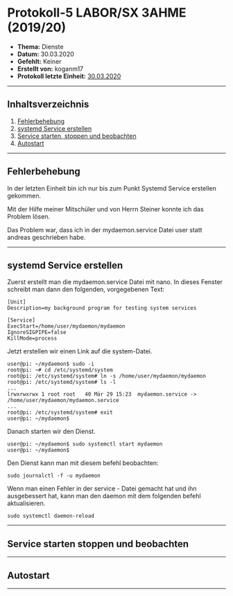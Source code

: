 # Protokoll-5 LABOR/SX 3AHME (2019/20)

* **Thema:** Dienste
* **Datum:** 30.03.2020
* **Gefehlt:** Keiner
* **Erstellt von:** koganm17
* **Protokoll letzte Einheit:** [30.03.2020](https://github.com/HTLMechatronics/m17-3ahme-la1-sx/blob/koganm17/Protokolle/Protokoll-4_koganm17_2020-03-30.md)

----------------------------------------------------------------------------------------------

## Inhaltsverzeichnis
1) [Fehlerbehebung](#fehlerbehebung)
1) [systemd Service erstellen](#systemd-service-erstellen)
1) [Service starten, stoppen und beobachten](#service-starten-stoppen-und-beobachten)
1) [Autostart](#autostart)  
         
----------------------------------------------------------------------------------------------

## Fehlerbehebung

In der letzten Einheit bin ich nur bis zum Punkt Systemd Service erstellen gekommen.  

Mit der Hilfe meiner Mitschüler und von Herrn Steiner konnte ich das Problem lösen. 

Das Problem war, dass ich in der mydaemon.service Datei user statt andreas geschrieben habe. 


----------------------------------------------------------------------------------------------
## systemd Service erstellen

Zuerst erstellt man die mydaemon.service Datei mit nano. In dieses Fenster schreibt man dann den folgenden, vorgegebenen Text:
```
[Unit]
Description=my background program for testing system services

[Service]
ExecStart=/home/user/mydaemon/mydaemon
IgnoreSIGPIPE=false
KillMode=process
```
Jetzt erstellen wir einen Link auf die system-Datei.
```
user@pi: ~/mydaemon$ sudo -i
root@pi: ~# cd /etc/systemd/system
root@pi: /etc/systemd/system# ln -s /home/user/mydaemon/mydaemon
root@pi: /etc/systemd/system# ls -l
...
lrwxrwxrwx 1 root root   40 Mär 29 15:23  mydaemon.service -> /home/user/mydaemon/mydaemon.service
...
root@pi: /etc/systemd/system# exit
user@pi: ~/mydaemon$ 
```
Danach starten wir den Dienst.
```
user@pi: ~/mydaemon$ sudo systemctl start mydaemon
user@pi: ~/mydaemon$
```
Den Dienst kann man mit diesem befehl beobachten:
```
sudo journalctl -f -u mydaemon
```
Wenn man einen Fehler in der service - Datei gemacht hat und ihn ausgebessert hat, kann man den daemon mit dem folgenden befehl aktualisieren.
```
sudo systemctl daemon-reload 
```

----------------------------------------------------------------------------------------------

## Service starten stoppen und beobachten

----------------------------------------------------------------------------------------------

## Autostart

----------------------------------------------------------------------------------------------
